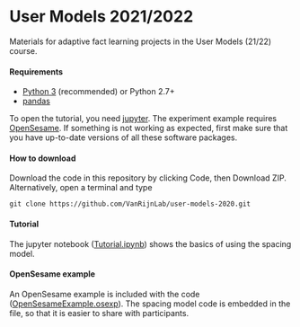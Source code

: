 # User Models 2021/2022

Materials for adaptive fact learning projects in the User Models (21/22) course.


#### Requirements
- [Python 3](https://www.python.org/downloads/) (recommended) or Python 2.7+
- [pandas](https://pandas.pydata.org/getting_started.html)

To open the tutorial, you need [jupyter](https://jupyter.org/install). The experiment example requires [OpenSesame](https://osdoc.cogsci.nl/3.3/download/).
If something is not working as expected, first make sure that you have up-to-date versions of all these software packages.


#### How to download
Download the code in this repository by clicking Code, then Download ZIP.
Alternatively, open a terminal and type

    git clone https://github.com/VanRijnLab/user-models-2020.git



#### Tutorial
The jupyter notebook ([Tutorial.ipynb](Tutorial.ipynb)) shows the basics of using the spacing model.



#### OpenSesame example
An OpenSesame example is included with the code ([OpenSesameExample.osexp](OpenSesameExample.osexp)). The spacing model code is embedded in the file, so that it is easier to share with participants.

